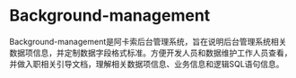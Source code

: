 # Background-management
Background-management是阿卡索后台管理系统，旨在说明后台管理系统相关数据项信息，并定制数据字段格式标准。方便开发人员和数据维护工作人员查看，并做入职相关引导文档，理解相关数据项信息、业务信息和逻辑SQL语句信息。

